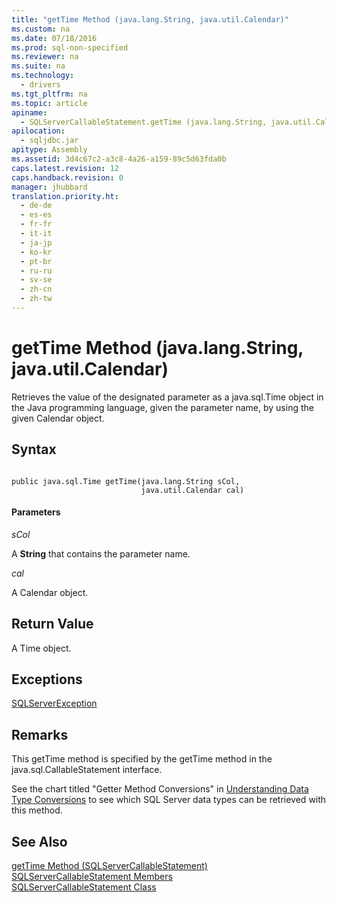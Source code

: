 ```yaml
---
title: "getTime Method (java.lang.String, java.util.Calendar)"
ms.custom: na
ms.date: 07/18/2016
ms.prod: sql-non-specified
ms.reviewer: na
ms.suite: na
ms.technology: 
  - drivers
ms.tgt_pltfrm: na
ms.topic: article
apiname: 
  - SQLServerCallableStatement.getTime (java.lang.String, java.util.Calendar)
apilocation: 
  - sqljdbc.jar
apitype: Assembly
ms.assetid: 3d4c67c2-a3c8-4a26-a159-89c5d63fda0b
caps.latest.revision: 12
caps.handback.revision: 0
manager: jhubbard
translation.priority.ht: 
  - de-de
  - es-es
  - fr-fr
  - it-it
  - ja-jp
  - ko-kr
  - pt-br
  - ru-ru
  - sv-se
  - zh-cn
  - zh-tw
---
```

# getTime Method (java.lang.String, java.util.Calendar)
  Retrieves the value of the designated parameter as a java.sql.Time object in the Java programming language, given the parameter name, by using the given Calendar object.  
  
## Syntax  
  
```  
  
public java.sql.Time getTime(java.lang.String sCol,  
                             java.util.Calendar cal)  
```  
  
#### Parameters  
 *sCol*  
  
 A **String** that contains the parameter name.  
  
 *cal*  
  
 A Calendar object.  
  
## Return Value  
 A Time object.  
  
## Exceptions  
 [SQLServerException](../content/SQLServerException-Class.md)  
  
## Remarks  
 This getTime method is specified by the getTime method in the java.sql.CallableStatement interface.  
  
 See the chart titled "Getter Method Conversions" in [Understanding Data Type Conversions](../content/Understanding-Data-Type-Conversions.md) to see which  SQL Server  data types can be retrieved with this method.  
  
## See Also  
 [getTime Method &#40;SQLServerCallableStatement&#41;](../content/getTime-Method--SQLServerCallableStatement-.md)   
 [SQLServerCallableStatement Members](../content/SQLServerCallableStatement-Members.md)   
 [SQLServerCallableStatement Class](../content/SQLServerCallableStatement-Class.md)  
  
  